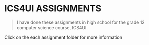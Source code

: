 # ICS4UI ASSIGNMENTS
> I have done these assignments in high school for the grade 12 computer science course, ICS4UI. 

Click on the each assignment folder for more information
